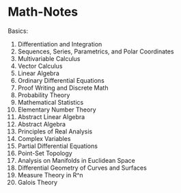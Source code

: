 # Math-Notes

Basics:
1. Differentiation and Integration
2. Sequences, Series, Parametrics, and Polar Coordinates
3. Multivariable Calculus
4. Vector Calculus
5. Linear Algebra
6. Ordinary Differential Equations 
7. Proof Writing and Discrete Math
1. Probability Theory
2. Mathematical Statistics
3. Elementary Number Theory
4. Abstract Linear Algebra
5. Abstract Algebra
6. Principles of Real Analysis
7. Complex Variables
9. Partial Differential Equations
10. Point-Set Topology
11. Analysis on Manifolds in Euclidean Space
12. Differential Geometry of Curves and Surfaces
13. Measure Theory in R^n
14. Galois Theory

    









